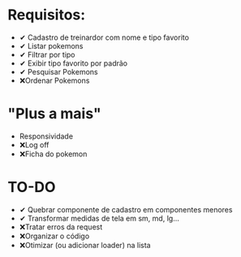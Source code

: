 # Requisitos:

- ✔ Cadastro de treinardor com nome e tipo favorito
- ✔ Listar pokemons
- ✔ Filtrar por tipo
- ✔ Exibir tipo favorito por padrão
- ✔ Pesquisar Pokemons
- ❌Ordenar Pokemons

# "Plus a mais"

- Responsividade
- ❌Log off
- ❌Ficha do pokemon

# TO-DO

- ✔ Quebrar componente de cadastro em componentes menores
- ✔ Transformar medidas de tela em sm, md, lg...
- ❌Tratar erros da request
- ❌Organizar o código
- ❌Otimizar (ou adicionar loader) na lista
